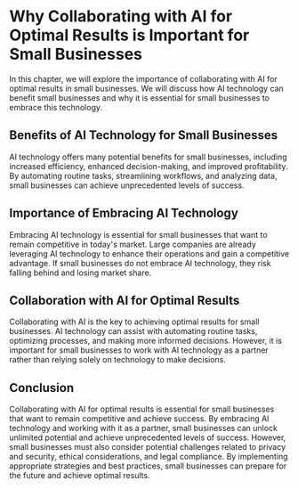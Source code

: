 Why Collaborating with AI for Optimal Results is Important for Small Businesses
========================================================================================================

In this chapter, we will explore the importance of collaborating with AI for optimal results in small businesses. We will discuss how AI technology can benefit small businesses and why it is essential for small businesses to embrace this technology.

Benefits of AI Technology for Small Businesses
----------------------------------------------

AI technology offers many potential benefits for small businesses, including increased efficiency, enhanced decision-making, and improved profitability. By automating routine tasks, streamlining workflows, and analyzing data, small businesses can achieve unprecedented levels of success.

Importance of Embracing AI Technology
-------------------------------------

Embracing AI technology is essential for small businesses that want to remain competitive in today's market. Large companies are already leveraging AI technology to enhance their operations and gain a competitive advantage. If small businesses do not embrace AI technology, they risk falling behind and losing market share.

Collaboration with AI for Optimal Results
-----------------------------------------

Collaborating with AI is the key to achieving optimal results for small businesses. AI technology can assist with automating routine tasks, optimizing processes, and making more informed decisions. However, it is important for small businesses to work with AI technology as a partner rather than relying solely on technology to make decisions.

Conclusion
----------

Collaborating with AI for optimal results is essential for small businesses that want to remain competitive and achieve success. By embracing AI technology and working with it as a partner, small businesses can unlock unlimited potential and achieve unprecedented levels of success. However, small businesses must also consider potential challenges related to privacy and security, ethical considerations, and legal compliance. By implementing appropriate strategies and best practices, small businesses can prepare for the future and achieve optimal results.
